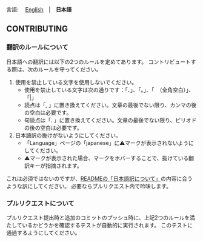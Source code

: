 言語: 　[English](./CONTRIBUTING_en.md)　|　**日本語**

## CONTRIBUTING
### 翻訳のルールについて
日本語への翻訳には以下の2つのルールを定めてあります。
コントリビュートする際は、次のルールを守ってください。

1. 使用を禁止している文字を使用しないでください。
   - 使用を禁止している文字は次の通りです：「、」、「。」、「　（全角空白）」、「|」
   - 読点は「, 」に置き換えてください。文章の最後でない限り、カンマの後の空白は必要です。
   - 句読点は「. 」に置き換えてください。文章の最後でない限り、ピリオドの後の空白は必要です。
2. 日本語訳の抜けがないようにしてください。
   - 「Language」ページの「japanese」に⚠️マークが表示されないようにしてください。
   - ⚠️マークが表示された場合、マークをホバーすることで、抜けている翻訳キーが指摘されます。

これは必須ではないのですが、[READMEの「日本語訳について」](./README.md#日本語訳について)の内容に合うような訳にしてください。
必要ならプルリクエスト内で吟味します。

### プルリクエストについて
プルリクエスト提出時と追加のコミットのプッシュ時に、上記2つのルールを満たしているかどうかを確認するテストが自動的に実行されます。
このテストに通過するようにしてください。
